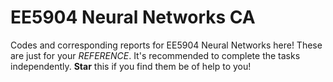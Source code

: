 # EE5904 Neural Networks CA
Codes and corresponding reports for EE5904 Neural Networks here!
These are just for your _REFERENCE_. It's recommended to complete the tasks independently.
**Star** this if you find them be of help to you!

